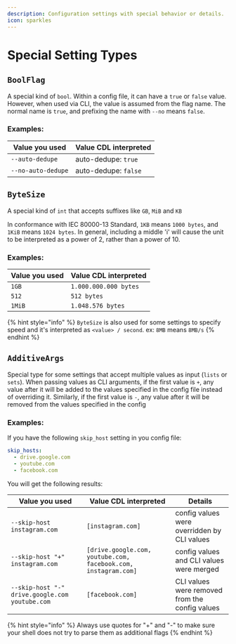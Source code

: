 ```yaml
---
description: Configuration settings with special behavior or details.
icon: sparkles
---
```


# Special Setting Types

## `BoolFlag`

A special kind of `bool`. Within a config file, it can have a `true` or `false` value. However, when used via CLI, the value is assumed from the flag name. The normal name is `true`, and prefixing the name with `--no` means `false`.

### Examples:

| Value you used       | Value CDL interpreted |
| -------------------- | --------------------- |
| `--auto-dedupe`      | auto-dedupe: `true`     |
| `--no-auto-dedupe`   | auto-dedupe: `false`    |

## `ByteSize`

A special kind of `int` that accepts suffixes like `GB`, `MiB` and `KB`

In conformance with IEC 80000-13 Standard, `1KB` means `1000 bytes`, and `1KiB` means `1024 bytes`. In general, including a middle 'i' will cause the unit to be interpreted as a power of 2, rather than a power of 10.

### Examples:

| Value you used | Value CDL interpreted |
| -------------- | --------------------- |
| `1GB`            | `1.000.000.000 bytes`   |
| `512`            | `512 bytes`             |
| `1MiB`           | `1.048.576 bytes`       |

{% hint style="info" %}
`ByteSize` is also used for some settings to specify speed and it's interpreted as `<value> / second`. ex: `8MB` means `8MB/s`
{% endhint %}


## `AdditiveArgs`

Special type for some settings that accept multiple values as input (`lists` or `sets`). When passing values as CLI arguments, if the first value is `+`, any value after it will be added to the values specified in the config file instead of overriding it. Similarly, if the first value is `-`, any value after it will be removed from the values specified in the config

### Examples:

If you have the following `skip_host` setting in you config file:

```yaml
skip_hosts:
  - drive.google.com
  - youtube.com
  - facebook.com
```

You will get the following results:

| Value you used | Value CDL interpreted | Details |
| -------------- | --------------------- | ------- |
| `--skip-host instagram.com`           | `[instagram.com]`  |  config values were overridden by CLI values |
| `--skip-host "+" instagram.com`     | `[drive.google.com, youtube.com, facebook.com, instagram.com]`    | config values and CLI values were merged |
| `--skip-host "-" drive.google.com youtube.com`   | `[facebook.com]`        | CLI values were removed from the config values |

{% hint style="info" %}
Always use quotes for "+" and "-" to make sure your shell does not try to parse them as additional flags
{% endhint %}
